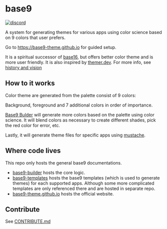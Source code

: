 # base9
[![discord](https://img.shields.io/discord/1001259743815409715?label=base9&logo=discord&style=flat-square)](https://discord.gg/xxSEwbvh)

A system for generating themes for various apps using color science based on 9 colors that user prefers.

Go to https://base9-theme.github.io for guided setup.

It is a spiritual successor of [base16](https://github.com/chriskempson/base16), but offers better color theme and is more user friendly. It is also inspired by [themer.dev](https://github.com/themerdev/themer).
For more info, see
[history and vision](./docs/history_and_vision.md)

## How to it works

Color theme are generated from the palette consist of 9 colors:

Background, foreground and 7 additional colors in order of importance.

[Base9 Bulder](https://github.com/base9-theme/base9-builder) will generate more colors based on the palette using color science.
It will blend colors as necessary to create different shades, pick the red color for error, etc.

Lastly, it will generate theme files for specific apps using [mustache](http://mustache.github.io/).

## Where code lives

This repo only hosts the general base9 documentations.

- [base9-builder](https://github.com/base9-theme/base9-builder) hosts the core logic.
- [base9-templates](https://github.com/base9-theme/base9-templates) hosts
the base9 templates (which is used to generate themes) for each supported apps.
Although some more complicated templates are only referenced there
and are hosted in separate repo.
- [base9-theme.github.io](https://github.com/base9-theme/base9-theme.github.io) hosts the official website.

## Contribute
See [CONTRIBUTE.md](./CONTRIBUTE.md)

